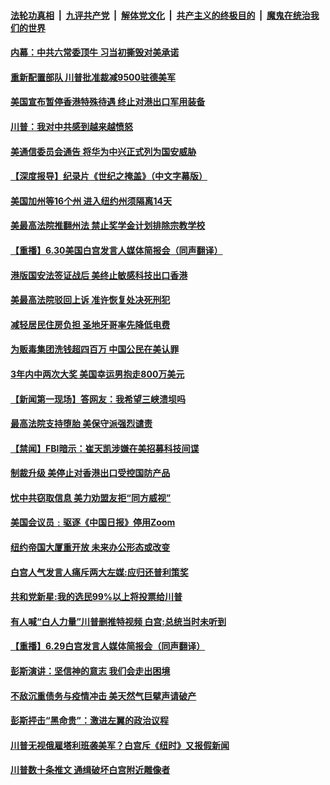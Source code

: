 ####  [法轮功真相](../../../../basic/blob/master/README.md?t=07011531) &nbsp;|&nbsp; [九评共产党](../../../../9ping.md/blob/master/README.md?t=07011531) &nbsp;|&nbsp; [解体党文化](../../../../jtdwh.md/blob/master/README.md?t=07011531)  &nbsp;|&nbsp; [共产主义的终极目的](../../../../gczydzjmd.md/blob/master/README.md?t=07011531) &nbsp;|&nbsp; [魔鬼在统治我们的世界](../../../../mgztzwmdsj.md/blob/master/README.md?t=07011531) 

#### [内幕：中共六常委顶牛 习当初撕毁对美承诺](../pages/prog203/a102883417.md?t=07011531) 

#### [重新配置部队 川普批准裁减9500驻德美军](../pages/prog203/a102883297.md?t=07011531) 

#### [美国宣布暂停香港特殊待遇 终止对港出口军用装备](../pages/prog203/a102883030.md?t=07011531) 

#### [川普：我对中共感到越来越愤怒](../pages/prog203/a102883276.md?t=07011531) 

#### [美通信委员会通告 将华为中兴正式列为国安威胁](../pages/prog203/a102883278.md?t=07011531) 

#### [【深度报导】纪录片《世纪之掩盖》（中文字幕版）](../pages/prog203/a102881189.md?t=07011531) 

#### [美国加州等16个州 进入纽约州须隔离14天](../pages/prog203/a102883095.md?t=07011531) 

#### [美最高法院推翻州法 禁止奖学金计划排除宗教学校](../pages/prog203/a102883072.md?t=07011531) 

#### [【重播】6.30美国白宫发言人媒体简报会（同声翻译）](../pages/prog203/a102883044.md?t=07011531) 

#### [港版国安法签证战后  美终止敏感科技出口香港](../pages/prog203/a102882879.md?t=07011531) 

#### [美最高法院驳回上诉 准许恢复处决死刑犯](../pages/prog203/a102883008.md?t=07011531) 

#### [减轻居民住房负担 圣地牙哥率先降低电费](../pages/prog203/a102882935.md?t=07011531) 

#### [为贩毒集团洗钱超四百万 中国公民在美认罪](../pages/prog203/a102882851.md?t=07011531) 

#### [3年内中两次大奖 美国幸运男抱走800万美元](../pages/prog203/a102882609.md?t=07011531) 

#### [【新闻第一现场】答网友：我希望三峡溃坝吗](../pages/prog203/a102882587.md?t=07011531) 

#### [最高法院支持堕胎 美保守派强烈谴责](../pages/prog203/a102882452.md?t=07011531) 

#### [【禁闻】FBI暗示：崔天凯涉嫌在美招募科技间谍](../pages/prog203/a102882378.md?t=07011531) 

#### [制裁升级 美停止对香港出口受控国防产品](../pages/prog203/a102882311.md?t=07011531) 

#### [忧中共窃取信息 美力劝盟友拒“同方威视”](../pages/prog203/a102882268.md?t=07011531) 

#### [美国会议员﹕驱逐《中国日报》停用Zoom](../pages/prog203/a102882278.md?t=07011531) 

#### [纽约帝国大厦重开放 未来办公形态或改变](../pages/prog203/a102882243.md?t=07011531) 

#### [白宫人气发言人痛斥两大左媒:应归还普利策奖](../pages/prog203/a102882235.md?t=07011531) 

#### [共和党新星:我的选民99%以上将投票给川普](../pages/prog203/a102882194.md?t=07011531) 

#### [有人喊“白人力量”川普删推特视频 白宫:总统当时未听到](../pages/prog203/a102882138.md?t=07011531) 

#### [【重播】6.29白宫发言人媒体简报会（同声翻译）](../pages/prog203/a102882175.md?t=07011531) 

#### [彭斯演讲：坚信神的意志 我们会走出困境](../pages/prog203/a102882128.md?t=07011531) 

#### [不敌沉重债务与疫情冲击 美天然气巨擘声请破产](../pages/prog203/a102881906.md?t=07011531) 

#### [彭斯抨击“黑命贵”：激进左翼的政治议程](../pages/prog203/a102881700.md?t=07011531) 

#### [川普无视俄雇塔利班袭美军？白宫斥《纽时》又报假新闻](../pages/prog203/a102881656.md?t=07011531) 

#### [川普数十条推文 通缉破坏白宫附近雕像者](../pages/prog203/a102881632.md?t=07011531) 

